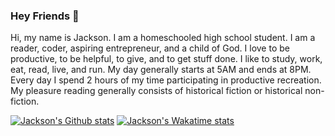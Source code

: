 ### Hey Friends 👋
Hi, my name is Jackson. I am a homeschooled high school student. I am a reader, coder, aspiring entrepreneur, and a child of God. I love to be productive, to be helpful, to give, and to get stuff done. I like to study, work, eat, read, live, and run. My day generally starts at 5AM and ends at 8PM. Every day I spend 2 hours of my time participating in productive recreation. My pleasure reading generally consists of historical fiction or historical non-fiction.

[![Jackson's Github stats](https://github-readme-stats.vercel.app/api?username=verassitnh&count_private=true&bg_color=0d1117&hide_border=true&title_color=58a6ff&text_color=C9d1d9)](github.com/Verassitnh)
[![Jackson's Wakatime stats](https://github-readme-stats.vercel.app/api/wakatime?username=Verassitnh&bg_color=0d1117&hide_border=true&title_color=58a6ff&text_color=C9d1d9)](https://wakatime.com/@Verassitnh)
